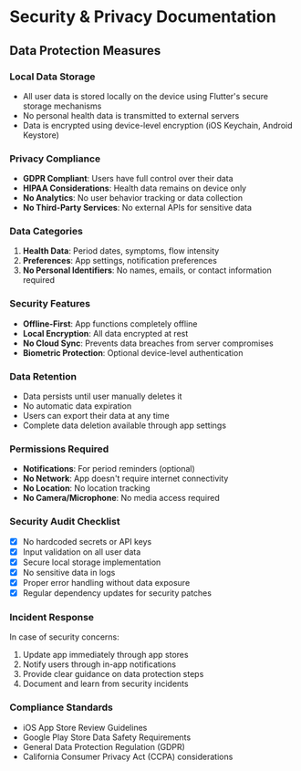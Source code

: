 # Security & Privacy Documentation

## Data Protection Measures

### Local Data Storage
- All user data is stored locally on the device using Flutter's secure storage mechanisms
- No personal health data is transmitted to external servers
- Data is encrypted using device-level encryption (iOS Keychain, Android Keystore)

### Privacy Compliance
- **GDPR Compliant**: Users have full control over their data
- **HIPAA Considerations**: Health data remains on device only
- **No Analytics**: No user behavior tracking or data collection
- **No Third-Party Services**: No external APIs for sensitive data

### Data Categories
1. **Health Data**: Period dates, symptoms, flow intensity
2. **Preferences**: App settings, notification preferences
3. **No Personal Identifiers**: No names, emails, or contact information required

### Security Features
- **Offline-First**: App functions completely offline
- **Local Encryption**: All data encrypted at rest
- **No Cloud Sync**: Prevents data breaches from server compromises
- **Biometric Protection**: Optional device-level authentication

### Data Retention
- Data persists until user manually deletes it
- No automatic data expiration
- Users can export their data at any time
- Complete data deletion available through app settings

### Permissions Required
- **Notifications**: For period reminders (optional)
- **No Network**: App doesn't require internet connectivity
- **No Location**: No location tracking
- **No Camera/Microphone**: No media access required

### Security Audit Checklist
- [x] No hardcoded secrets or API keys
- [x] Input validation on all user data
- [x] Secure local storage implementation
- [x] No sensitive data in logs
- [x] Proper error handling without data exposure
- [x] Regular dependency updates for security patches

### Incident Response
In case of security concerns:
1. Update app immediately through app stores
2. Notify users through in-app notifications
3. Provide clear guidance on data protection steps
4. Document and learn from security incidents

### Compliance Standards
- iOS App Store Review Guidelines
- Google Play Store Data Safety Requirements
- General Data Protection Regulation (GDPR)
- California Consumer Privacy Act (CCPA) considerations
